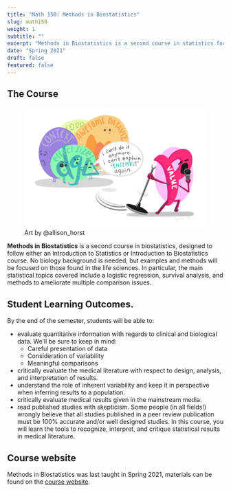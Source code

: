 ```yaml
---
title: "Math 150: Methods in Biostatistics"
slug: math150
weight: 1
subtitle: ""
excerpt: "Methods in Biostatistics is a second course in statistics focused on topics and data found in the life sciences.  No biological background is needed, but interest in the life sciences is important."
date: "Spring 2021"
draft: false
featured: false
---
```


## The Course

<figure>
<img src="p_value_mic_hog.jpg" align="right">
<figcaption>Art by @allison_horst</figcaption>
</figure>

**Methods in Biostatistics** is a second course in biostatistics, designed to follow either an Introduction to Statistics or Introduction to Biostatistics course.  No biology background is needed, but examples and methods will be focused on those found in the life sciences.  In particular, the main statistical topics covered include a logistic regression, survival analysis, and methods to ameliorate multiple comparison issues.  


## Student Learning Outcomes.
By the end of the semester, students will be able to:

* evaluate quantitative information with regards to clinical and biological data. We’ll be sure to keep in mind:
   - Careful presentation of data
   - Consideration of variability
   - Meaningful comparisons
* critically evaluate the medical literature with respect to design, analysis, and interpretation of results.
* understand the role of inherent variability and keep it in perspective when inferring results to a population.
* critically evaluate medical results given in the mainstream media.
* read published studies with skepticism. Some people (in all fields!) wrongly believe that all studies published in a peer review publication must be 100% accurate and/or well designed studies. In this course, you will learn the tools to recognize, interpret, and critique statistical results in medical literature.


## Course website

Methods in Biostatistics was last taught in Spring 2021, materials can be found on the <a href = "https://research.pomona.edu/johardin/math150s21/" target = "_blank">course website</a>.

